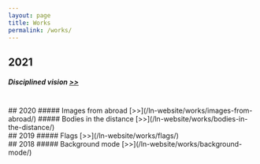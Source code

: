 ```yaml
---
layout: page
title: Works
permalink: /works/
---
```


## 2021
##### Disciplined vision [>>](/ln-website/works/disciplined-vision/)

<br>
## 2020
##### Images from abroad [>>](/ln-website/works/images-from-abroad/)
##### Bodies in the distance [>>](/ln-website/works/bodies-in-the-distance/)

<br>
## 2019
##### Flags [>>](/ln-website/works/flags/)

<br>
## 2018
##### Background mode [>>](/ln-website/works/background-mode/)
